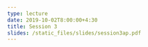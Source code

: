 ```yaml
---
type: lecture
date: 2019-10-02T8:00:00+4:30
title: Session 3
slides: /static_files/slides/session3ap.pdf
---
```

